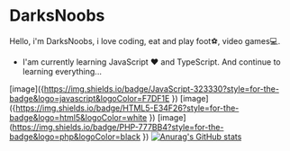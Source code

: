 <h1>DarksNoobs</h1>
Hello, i'm DarksNoobs, i love coding, eat and play foot⚽, video games💻. 

* I'am currently learning JavaScript :heart: and TypeScript. And continue to learning everything...

[image]({https://img.shields.io/badge/JavaScript-323330?style=for-the-badge&logo=javascript&logoColor=F7DF1E
})
[image]({https://img.shields.io/badge/HTML5-E34F26?style=for-the-badge&logo=html5&logoColor=white
})
[image](https://img.shields.io/badge/PHP-777BB4?style=for-the-badge&logo=php&logoColor=black
})
[![Anurag's GitHub stats](https://github-readme-stats.vercel.app/api?username=DarksNoobsDev&theme=gruvbox)](https://github.com/DarksNoobsDev/github-readme-stats)
